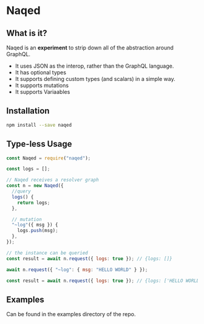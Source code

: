 # Naqed

## What is it?

Naqed is an **experiment** to strip down all of the abstraction around GraphQL.

- It uses JSON as the interop, rather than the GraphQL language.
- It has optional types
- It supports defining custom types (and scalars) in a simple way.
- It supports mutations
- It supports Variaables

## Installation

```bash
npm install --save naqed
```

## Type-less Usage

```js
const Naqed = require("naqed");

const logs = [];

// Naqed receives a resolver graph
const n = new Naqed({
  //query
  logs() {
    return logs;
  },

  // mutation
  "~log"({ msg }) {
    logs.push(msg);
  },
});

// the instance can be queried
const result = await n.request({ logs: true }); // {logs: []}

await n.request({ "~log": { msg: "HELLO WORLD" } });

const result = await n.request({ logs: true }); // {logs: ['HELLO WORLD']}
```

## Examples

Can be found in the examples directory of the repo.
